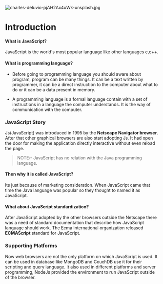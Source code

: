 
![charles-deluvio-pjAH2Ax4uWk-unsplash.jpg](https://cdn.hashnode.com/res/hashnode/image/upload/v1609707588069/Y2OTr9mG_.jpeg)
# Introduction
#### What is JavaScript?

JavaScript is the world's most popular language like other languages c,c++.

#### What is programming language?

- Before going to programming language you should aware about program,
program can be many things. It can be a text written by programmer, it can be a direct instruction to the computer about what to do or it can be a data present in memory.

- A programming language is a formal language contain with a set of instructions in a language the computer understands. It is the way of communication with the computer.

### JavaScript Story

Js(JavaScript) was introduced in 1995 by the **Netscape Navigator browser**. After that other graphical browsers are also start adopting Js. It had open the door for making the application directly interactive without even reload the page.

> NOTE:- JavaScript has no relation with the Java programming language. 

#### Then why it is called JavaScript?

Its just because of marketing consideration. When JavaScript came that time the Java language was popular so they thought to named it as JavaScript.

#### What about JavaScript standardization?

After JavaScript adopted by the other browsers outside the Netscape there was a need of standard documentation that describe how JavaScript language should work. The Ecma International organization released **ECMAScript**  standard for JavaScript.

### Supporting Platforms

Now web browsers are not the only platform on which JavaScript is used. It can be used in database like MongoDB and CouchDB use it for their scripting and query language. It also used in different platforms and server programming, NodeJs provided the environment to run JavaScript outside of the browser.




    
